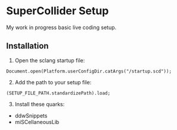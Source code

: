# SuperCollider Setup

My work in progress basic live coding setup.

## Installation

1. Open the sclang startup file:

```
Document.open(Platform.userConfigDir.catArgs("/startup.scd"));
```

2. Add the path to your setup file:

```
(SETUP_FILE_PATH.standardizePath).load;
```

3. Install these quarks:

- ddwSnippets
- miSCellaneousLib
